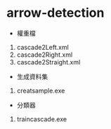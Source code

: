 # arrow-detection
- 權重檔
1. cascade2Left.xml
2. cascade2Right.xml
3. cascade2Straight.xml

- 生成資料集
1. creatsample.exe

- 分類器
1. traincascade.exe
